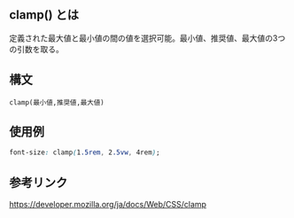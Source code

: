 ## clamp() とは
定義された最大値と最小値の間の値を選択可能。最小値、推奨値、最大値の3つの引数を取る。

## 構文
```
clamp(最小値,推奨値,最大値)
```

## 使用例
```css
font-size: clamp(1.5rem, 2.5vw, 4rem); 
```

## 参考リンク
https://developer.mozilla.org/ja/docs/Web/CSS/clamp